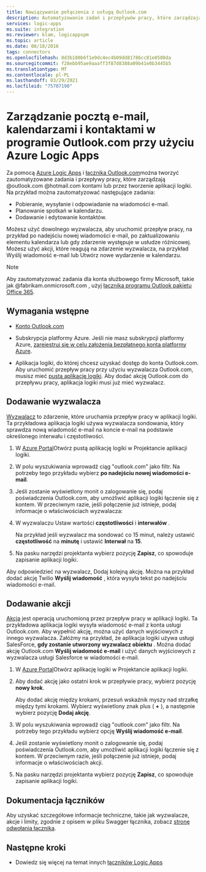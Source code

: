 ```yaml
---
title: Nawiązywanie połączenia z usługą Outlook.com
description: Automatyzowanie zadań i przepływów pracy, które zarządzają pocztą e-mail, kalendarzami i kontaktami w programie Outlook.com przy użyciu Azure Logic Apps
services: logic-apps
ms.suite: integration
ms.reviewer: klam, logicappspm
ms.topic: article
ms.date: 08/18/2016
tags: connectors
ms.openlocfilehash: 8d3b180b6f1e9dc4ec4b09dd81786cc81e8588da
ms.sourcegitcommit: f28ebb95ae9aaaff3f87d8388a09b41e0b3445b5
ms.translationtype: MT
ms.contentlocale: pl-PL
ms.lasthandoff: 03/29/2021
ms.locfileid: "75707190"
---
```

# <a name="manage-email-calendars-and-contacts-in-outlookcom-by-using-azure-logic-apps"></a>Zarządzanie pocztą e-mail, kalendarzami i kontaktami w programie Outlook.com przy użyciu Azure Logic Apps

Za pomocą [Azure Logic Apps](../logic-apps/logic-apps-overview.md) i [łącznika Outlook.com](/connectors/outlook/)można tworzyć zautomatyzowane zadania i przepływy pracy, które zarządzają @outlook.com @hotmail.com kontami lub przez tworzenie aplikacji logiki. Na przykład można zautomatyzować następujące zadania:

* Pobieranie, wysyłanie i odpowiadanie na wiadomości e-mail.
* Planowanie spotkań w kalendarzu.
* Dodawanie i edytowanie kontaktów.

Możesz użyć dowolnego wyzwalacza, aby uruchomić przepływ pracy, na przykład po nadejściu nowej wiadomości e-mail, po zaktualizowaniu elementu kalendarza lub gdy zdarzenie występuje w usłudze różnicowej. Możesz użyć akcji, które reagują na zdarzenie wyzwalacza, na przykład Wyślij wiadomość e-mail lub Utwórz nowe wydarzenie w kalendarzu.

> [!NOTE]
> Aby zautomatyzować zadania dla konta służbowego firmy Microsoft, takie jak @fabrikam.onmicrosoft.com , użyj [łącznika programu Outlook pakietu Office 365](../connectors/connectors-create-api-office365-outlook.md).

## <a name="prerequisites"></a>Wymagania wstępne

* [Konto Outlook.com](https://outlook.live.com/owa/)

* Subskrypcja platformy Azure. Jeśli nie masz subskrypcji platformy Azure, [zarejestruj się w celu założenia bezpłatnego konta platformy Azure](https://azure.microsoft.com/free/). 

* Aplikacja logiki, do której chcesz uzyskać dostęp do konta Outlook.com. Aby uruchomić przepływ pracy przy użyciu wyzwalacza Outlook.com, musisz mieć [pustą aplikację logiki](../logic-apps/quickstart-create-first-logic-app-workflow.md). Aby dodać akcję Outlook.com do przepływu pracy, aplikacja logiki musi już mieć wyzwalacz.

## <a name="add-a-trigger"></a>Dodawanie wyzwalacza

[Wyzwalacz](../logic-apps/logic-apps-overview.md#logic-app-concepts) to zdarzenie, które uruchamia przepływ pracy w aplikacji logiki. Ta przykładowa aplikacja logiki używa wyzwalacza sondowania, który sprawdza nową wiadomość e-mail na koncie e-mail na podstawie określonego interwału i częstotliwości.

1. W [Azure Portal](https://portal.azure.com)Otwórz pustą aplikację logiki w Projektancie aplikacji logiki.

1. W polu wyszukiwania wprowadź ciąg "outlook.com" jako filtr. Na potrzeby tego przykładu wybierz **po nadejściu nowej wiadomości e-mail**.

1. Jeśli zostanie wyświetlony monit o zalogowanie się, podaj poświadczenia Outlook.com, aby umożliwić aplikacji logiki łączenie się z kontem. W przeciwnym razie, jeśli połączenie już istnieje, podaj informacje o właściwościach wyzwalacza:

1. W wyzwalaczu Ustaw wartości **częstotliwości** i **interwałów** .

   Na przykład jeśli wyzwalacz ma sondować co 15 minut, należy ustawić **częstotliwość** na **minutę** i ustawić **Interwał** na **15**.

1. Na pasku narzędzi projektanta wybierz pozycję **Zapisz**, co spowoduje zapisanie aplikacji logiki.

Aby odpowiedzieć na wyzwalacz, Dodaj kolejną akcję. Można na przykład dodać akcję Twilio **Wyślij wiadomość** , która wysyła tekst po nadejściu wiadomości e-mail.

## <a name="add-an-action"></a>Dodawanie akcji

[Akcja](../logic-apps/logic-apps-overview.md#logic-app-concepts) jest operacją uruchomioną przez przepływ pracy w aplikacji logiki. Ta przykładowa aplikacja logiki wysyła wiadomość e-mail z konta usługi Outlook.com. Aby wypełnić akcję, można użyć danych wyjściowych z innego wyzwalacza. Załóżmy na przykład, że aplikacja logiki używa usługi SalesForce, **gdy zostanie utworzony wyzwalacz obiektu** . Można dodać akcję Outlook.com **Wyślij wiadomość e-mail** i użyć danych wyjściowych z wyzwalacza usługi Salesforce w wiadomości e-mail.

1. W [Azure Portal](https://portal.azure.com)Otwórz aplikację logiki w Projektancie aplikacji logiki.

1. Aby dodać akcję jako ostatni krok w przepływie pracy, wybierz pozycję **nowy krok**. 

   Aby dodać akcję między krokami, przesuń wskaźnik myszy nad strzałkę między tymi krokami. Wybierz wyświetlony znak plus ( **+** ), a następnie wybierz pozycję **Dodaj akcję**.

1. W polu wyszukiwania wprowadź ciąg "outlook.com" jako filtr. Na potrzeby tego przykładu wybierz opcję **Wyślij wiadomość e-mail**. 

1. Jeśli zostanie wyświetlony monit o zalogowanie się, podaj poświadczenia Outlook.com, aby umożliwić aplikacji logiki łączenie się z kontem. W przeciwnym razie, jeśli połączenie już istnieje, podaj informacje o właściwościach akcji.

1. Na pasku narzędzi projektanta wybierz pozycję **Zapisz**, co spowoduje zapisanie aplikacji logiki.

## <a name="connector-reference"></a>Dokumentacja łączników

Aby uzyskać szczegółowe informacje techniczne, takie jak wyzwalacze, akcje i limity, zgodnie z opisem w pliku Swagger łącznika, zobacz [stronę odwołania łącznika](/connectors/outlook/). 

## <a name="next-steps"></a>Następne kroki

* Dowiedz się więcej na temat innych [łączników Logic Apps](../connectors/apis-list.md)

